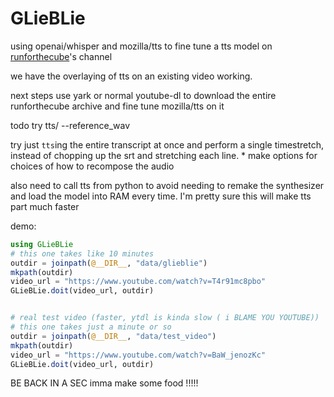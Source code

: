 # GLieBLie


using openai/whisper and mozilla/tts to fine tune a tts model on [runforthecube](https://www.youtube.com/@runforthecube)'s channel


we have the overlaying of tts on an existing video working.

next steps use yark or normal youtube-dl to download the entire runforthecube archive and fine tune mozilla/tts on it 

todo try tts/
 --reference_wav 


try just `tts`ing the entire transcript at once and perform a single timestretch, instead of chopping up the srt and stretching each line. 
    * make options for choices of how to recompose the audio 

also need to call tts from python to avoid needing to remake the synthesizer and load the model into RAM every time. I'm pretty sure this will make tts part much faster

demo:
```julia
using GLieBLie
# this one takes like 10 minutes 
outdir = joinpath(@__DIR__, "data/glieblie")
mkpath(outdir)
video_url = "https://www.youtube.com/watch?v=T4r91mc8pbo"
GLieBLie.doit(video_url, outdir)


# real test video (faster, ytdl is kinda slow ( i BLAME YOU YOUTUBE))
# this one takes just a minute or so
outdir = joinpath(@__DIR__, "data/test_video")
mkpath(outdir)
video_url = "https://www.youtube.com/watch?v=BaW_jenozKc"
GLieBLie.doit(video_url, outdir)

```


BE BACK IN A SEC imma make some food !!!!!